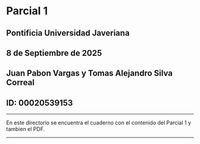 # **Parcial 1**

## Pontificia Universidad Javeriana
## 8 de Septiembre de 2025
## Juan Pabon Vargas y Tomas Alejandro Silva Correal
## ID: 	00020539153

<hr>
En este directorio se encuentra el cuaderno con el contenido del Parcial 1 y tambien el PDF.
<hr>

